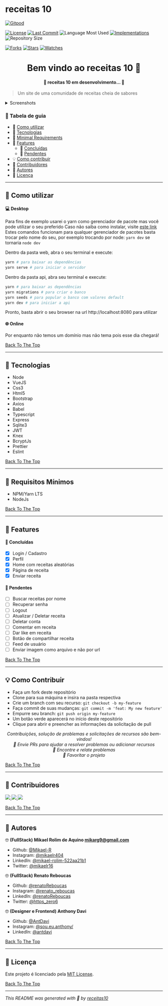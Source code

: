 # receitas 10

[![Gitpod](https://gitpod.io/button/open-in-gitpod.svg)](https://gitpod.io/#https://github.com/Mikael-R/receitas10)

[![License](https://img.shields.io/github/license/Mikael-R/receitas10?style=flat-square)](LICENSE.md) [![Last Commit](https://img.shields.io/github/last-commit/Mikael-R/receitas10?style=flat-square)](https://github.com/Mikael-R/receitas10/commits/) ![Language Most Used](https://img.shields.io/github/languages/top/Mikael-R/receitas10?style=flat-square) [![Implementations](https://img.shields.io/badge/%F0%9F%92%A1-implementations-8C8E93.svg?style=flat-square)](https://github.com/Mikael-R/receitas10/issues) ![Repository Size](https://img.shields.io/github/repo-size/Mikael-R/receitas10?style=flat-square)

[![Forks](https://img.shields.io/github/forks/Mikael-R/receitas10?style=social)](https://github.com/Mikael-R/receitas10/network/members) [![Stars](https://img.shields.io/github/stars/Mikael-R/receitas10?style=social)](https://github.com/Mikael-R/receitas10/stargazers) [![Watches](https://img.shields.io/github/watchers/Mikael-R/receitas10?style=social)](https://github.com/Mikael-R/receitas10/watchers)


<h1 id="title" align="center">Bem vindo ao receitas 10 👋</h1>

<h4 align="center">🚧 receitas 10 em desenvolvimento... 🚧</h4>

> Um site de uma comunidade de receitas cheia de sabores

<details>
<summary>Screenshots</summary>

<img src=".github/demo1.png" width="240" alt="screenshot0">
<img src=".github/demo2.png" width="240" alt="screenshot1">
</details>

### 🔖 Tabela de guia

- 🤔 [Como utilizar](#como-usar)
- 🚀 [Tecnologias](#tecnologias)
- 🌱 [Minimal Requirements](#requisitos-minimos)
- 🎊 [Features](#features)
  - 🎇 [Concluídas](#features-concluidas)
  - 🎇 [Pendentes](#features-pendentes)
- 💡 [Como contribuir](#como-contribuir)
- 🤗 [Contribuidores](#contribuidores)
- 👤 [Autores](#autores)
- 🔏 [Licença](#licensa)

---

<h2 id="como-usar">🤔 Como utilizar</h2>

#### 💻 Desktop

Para fins de exemplo usarei o yarn como gerenciador de pacote mas você pode utilizar o seu preferido
Caso não saiba como instalar, visite [este link](https://imasters.com.br/front-end/ganhando-tempo-rapidez-e-seguranca-com-o-yarn)
Estes comandos funcionam para qualquer gerenciador de pacotes basta trocar pelo nome do seu, por exemplo trocando por node: ``yarn dev`` se tornaria ``node dev``

Dentro da pasta web, abra o seu terminal e execute:

```sh
yarn # para baixar as dependências
yarn serve # para iniciar o servidor
```

Dentro da pasta api, abra seu terminal e execute:

```sh
yarn # para baixar as dependências
yarn migrations # para criar o banco
yarn seeds # para popular o banco com valores default
yarn dev # para iniciar a api
```

Pronto, basta abrir o seu browser na url http://localhost:8080 para utilizar

#### 🌐 Online

Por enquanto não temos um domínio mas não tema pois esse dia chegará!

[Back To The Top](#title)

---

<h2 id="tecnologias">🚀 Tecnologias</h2>

- Node
- VueJS
- Css3
- Html5
- Bootstrap
- Axios
- Babel
- Typescript
- Express
- Sqlite3
- JWT
- Knex
- BcryptJs
- Prettier
- Eslint

[Back To The Top](#title)

---

<h2 id="requisitos-minimos">🌱 Requisitos Mínimos</h2>

- NPM/Yarn LTS
- NodeJs

[Back To The Top](#title)

---

<h2 id="features">🎊 Features</h2>

<h4 id="features-concluidas">🎇 Concluídas</h4>

- [x] Login / Cadastro
- [x] Perfil
- [x] Home com receitas aleatórias
- [x] Página de receita
- [x] Enviar receita

<h4 id="features-pendentes">🎇 Pendentes</h4>

- [ ] Buscar receitas por nome
- [ ] Recuperar senha
- [ ] Logout
- [ ] Atualizar / Deletar receita
- [ ] Deletar conta
- [ ] Comentar em receita
- [ ] Dar like em receita
- [ ] Botão de compartilhar receita
- [ ] Feed de usuário
- [ ] Enviar imagem como arquivo e não por url

[Back To The Top](#title)

---

<h2 id="como-contribuir">💡 Como Contribuir</h2>

- Faça um fork deste repositório
- Clone para sua máquina e insira na pasta respectiva
- Crie um branch com seu recurso: `git checkout -b my-feature`
- Faça commit de suas mudanças: `git commit -m 'feat: My new feature'`
- Empurre seu branch: `git push origin my-feature`
- Um botão verde aparecerá no início deste repositório
- Clique para abrir e preencher as informações da solicitação de pull

<p align = "center">
<i> Contribuições, solução de problemas e solicitações de recursos são bem-vindos! </i> <br />
<i> 📮 Envie PRs para ajudar a resolver problemas ou adicionar recursos </i> <br />
<i> 🐛 Encontre e relate problemas </i> <br />
<i> 🌟 Favoritar o projeto </i> <br />
</p>

[Back To The Top](#title)

---

<h2 id="contribuidores">🤗 Contribuidores</h2>

<p>

<a href="https://github.com/Mikael-R"><img width="60" src="https://avatars1.githubusercontent.com/u/60241602?v=4"/>
<a href="https://github.com/renatoReboucas"><img width="60" src="https://avatars.githubusercontent.com/u/36609074?s=400&u=2f878e296c5522ef1a81db1a9c12b39b7207d762&v=4"/>
<a href="https://github.com/AntDavi"><img width="60" src="https://avatars.githubusercontent.com/u/69051403?s=400&u=614a6e7d6df36710abfad970be649581d71b0a67&v=4"/>

</p>

[Back To The Top](#title)

---

<h2 id="autores">👤 Autores</h2>

🤓 **(FullStack) Mikael Rolim de Aquino <mikarg9@gmail.com>**

- Github: [@Mikael-R](https://github.com/Mikael-R)
- Instagram: [@mikaelr404](https://www.instagram.com/mikaelr404/)
- LinkedIn: [@mikael-rolim-522aa21b1](https://linkedin.com/in/mikael-rolim-522aa21b1)
- Twitter: [@mikaelr16](https://twitter.com/mikaelr16)

🤓 **(FullStack) Renato Reboucas**

- Github: [@renatoReboucas](https://github.com/renatoReboucas)
- Instagram: [@renato_reboucas](https://www.instagram.com/renato_reboucas/)
- LinkedIn: [@renatoReboucas](https://www.linkedin.com/in/renatoReboucas/)
- Twitter: [@https_zero6](https://twitter.com/https_zero6)

🤓 **(Designer e Frontend) Anthony Davi**

- Github: [@AntDavi](https://github.com/AntDavi)
- Instagram: [@sou.eu.anthony/](https://www.instagram.com/sou.eu.anthony/)
- LinkedIn: [@antdavi](https://www.linkedin.com/in/antdavi/)


[Back To The Top](#title)

---

<h2 id="licensa">🔏 Licença</h2>

Este projeto é licenciado pela [MIT License](https://api.github.com/licenses/mit).

[Back To The Top](#title)

---

_This README was generated with 💟 by [receitas10](https://github.com/Mikael-R/receitas10)_
